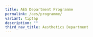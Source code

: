 ```yaml
---
title: AES Department Programme
permalink: /aes/programme/
variant: tiptap
description: ""
third_nav_title: Aesthetics Department
---
```

